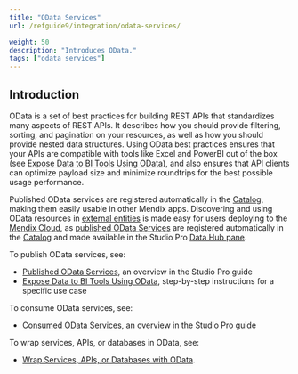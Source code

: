 ```yaml
---
title: "OData Services"
url: /refguide9/integration/odata-services/

weight: 50
description: "Introduces OData."
tags: ["odata services"]
---
```


## Introduction

OData is a set of best practices for building REST APIs that standardizes many aspects of REST APIs. It describes how you should provide filtering, sorting, and pagination on your resources, as well as how you should provide nested data structures. Using OData best practices ensures that your APIs are compatible with tools like Excel and PowerBI out of the box (see [Expose Data to BI Tools Using OData](/howto9/integration/exposing-data-to-bi-tools-using-odata/)), and also ensures that API clients can optimize payload size and minimize roundtrips for the best possible usage performance. 

Published OData services are registered automatically in the [Catalog](/catalog/), making them easily usable in other Mendix apps. Discovering and using OData resources in [external entities](/refguide9/external-entities/) is made easy for users deploying to the [Mendix Cloud](/developerportal/deploy/mendix-cloud-deploy/), as [published OData Services](/refguide9/published-odata-services/) are registered automatically in the [Catalog](/catalog/) and made available in the Studio Pro [Data Hub pane](/refguide9/data-hub-pane/).

To publish OData services, see:

* [Published OData Services](/refguide9/published-odata-services/), an overview in the Studio Pro guide
* [Expose Data to BI Tools Using OData](/howto9/integration/exposing-data-to-bi-tools-using-odata/), step-by-step instructions for a specific use case

To consume OData services, see:

* [Consumed OData Services](/refguide9/consumed-odata-services/), an overview in the Studio Pro guide

To wrap services, APIs, or databases in OData, see:

* [Wrap Services, APIs, or Databases with OData](/refguide9/wrap-services-odata/).
